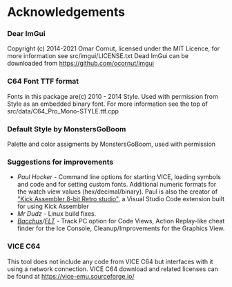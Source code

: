 # Acknowledgements

### Dear ImGui
Copyright (c) 2014-2021 Omar Cornut, licensed under the MIT Licence, for more information see src/imgui/LICENSE.txt
Dead ImGui can be downloaded from https://github.com/ocornut/imgui

### C64 Font TTF format

Fonts in this package are(c) 2010 - 2014 Style. Used with permission from Style as an embedded binary font. For more information see the top of src/data/C64_Pro_Mono-STYLE.ttf.cpp

### Default Style by MonstersGoBoom

Palette and color assigments by MonstersGoBoom, used with permission

### Suggestions for improvements

* *Paul Hocker* - Command line options for starting VICE, loading symbols and code and for setting custom fonts. Additional numeric formats for the watch view values (hex/decimal/binary). Paul is also the creator of ["Kick Assembler 8-bit Retro studio"](https://marketplace.visualstudio.com/items?itemName=paulhocker.kick-assembler-vscode-ext), a Visual Studio Code extension built for using Kick Assembler
* *Mr Dudz* - Linux build fixes.
* *[Bacchus](https://csdb.dk/scener/?id=8372)/[FLT](http://www.fairlight.to/)* - Track PC option for Code Views, Action Replay-like cheat finder for the Ice Console, Cleanup/Improvements for the Graphics View.


### VICE C64

This tool does not include any code from VICE C64 but interfaces with it using a network connection. VICE C64 download and related licenses can be found at https://vice-emu.sourceforge.io/
